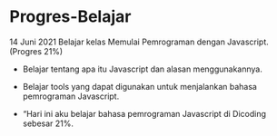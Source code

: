 # Progres-Belajar
14 Juni 2021
Belajar kelas Memulai Pemrograman dengan Javascript. (Progres 21%)

* Belajar tentang apa itu Javascript dan alasan menggunakannya.

* Belajar tools yang dapat digunakan untuk menjalankan bahasa pemrograman Javascript.
* “Hari ini aku belajar bahasa pemrograman Javascript di Dicoding sebesar 21%. 
